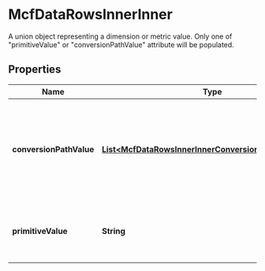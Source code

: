 

# McfDataRowsInnerInner

A union object representing a dimension or metric value. Only one of \"primitiveValue\" or \"conversionPathValue\" attribute will be populated.

## Properties

| Name | Type | Description | Notes |
|------------ | ------------- | ------------- | -------------|
|**conversionPathValue** | [**List&lt;McfDataRowsInnerInnerConversionPathValueInner&gt;**](McfDataRowsInnerInnerConversionPathValueInner.md) | A conversion path dimension value, containing a list of interactions with their attributes. |  [optional] |
|**primitiveValue** | **String** | A primitive dimension value. A primitive metric value. |  [optional] |



